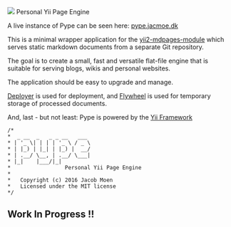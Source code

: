 ![](https://raw.githubusercontent.com/jacmoe/pype/master/pype.png)
Personal Yii Page Engine


A live instance of Pype can be seen here: [pype.jacmoe.dk](https://pype.jacmoe.dk)

This is a minimal wrapper application for the [yii2-mdpages-module](https://github.com/jacmoe/yii2-mdpages-module) which serves static markdown documents from a separate Git repository.

The goal is to create a small, fast and versatile flat-file engine that is suitable for serving blogs, wikis and personal websites.

The application should be easy to upgrade and manage.

[Deployer](http://deployer.org/) is used for deployment, and [Flywheel](https://github.com/jamesmoss/flywheel) is used for temporary storage of processed documents.

And, last - but not least: Pype is powered by the [Yii Framework](http://www.yiiframework.com/)


```
/*
*  _ __  _   _ _ __   ___
* | '_ \| | | | '_ \ / _ \
* | |_) | |_| | |_) |  __/
* | .__/ \__, | .__/ \___|
* |_|    |___/|_|
*                 Personal Yii Page Engine
*
*	Copyright (c) 2016 Jacob Moen
*	Licensed under the MIT license
*/
```

## Work In Progress !!
